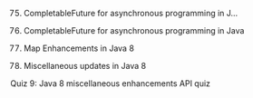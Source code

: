 
75. CompletableFuture for
asynchronous programming in J…
75. CompletableFuture for asynchronous programming in Java



76. Map Enhancements in Java 8



77. Miscellaneous updates in
Java 8



Quiz 9: Java 8 miscellaneous
enhancements API quiz